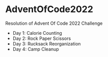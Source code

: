 # AdventOfCode2022
Resolution of Advent Of Code 2022 Challenge

- Day 1: Calorie Counting
- Day 2: Rock Paper Scissors
- Day 3: Rucksack Reorganization
- Day 4: Camp Cleanup